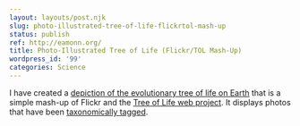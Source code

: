 ```yaml
---
layout: layouts/post.njk
slug: photo-illustrated-tree-of-life-flickrtol-mash-up
status: publish
ref: http://eamonn.org/
title: Photo-Illustrated Tree of Life (Flickr/TOL Mash-Up)
wordpress_id: '99'
categories: Science
---
```


I have created a [depiction of the evolutionary tree of life on Earth](http://eamonn.org/) that is a simple mash-up of Flickr and the [Tree of Life web project](http://tolweb.org/).  It displays photos that have been [taxonomically tagged](http://www.flickr.com/groups/treeoflife/).
